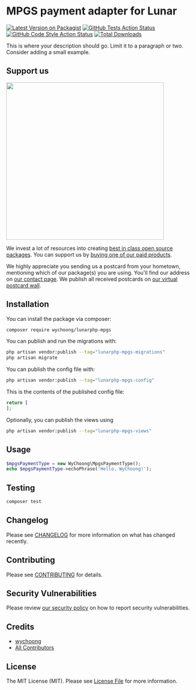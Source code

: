 # MPGS payment adapter for Lunar

[![Latest Version on Packagist](https://img.shields.io/packagist/v/wychoong/lunarphp-mpgs.svg?style=flat-square)](https://packagist.org/packages/wychoong/lunarphp-mpgs)
[![GitHub Tests Action Status](https://img.shields.io/github/actions/workflow/status/wychoong/lunarphp-mpgs/run-tests.yml?branch=main&label=tests&style=flat-square)](https://github.com/wychoong/lunarphp-mpgs/actions?query=workflow%3Arun-tests+branch%3Amain)
[![GitHub Code Style Action Status](https://img.shields.io/github/actions/workflow/status/wychoong/lunarphp-mpgs/fix-php-code-style-issues.yml?branch=main&label=code%20style&style=flat-square)](https://github.com/wychoong/lunarphp-mpgs/actions?query=workflow%3A"Fix+PHP+code+style+issues"+branch%3Amain)
[![Total Downloads](https://img.shields.io/packagist/dt/wychoong/lunarphp-mpgs.svg?style=flat-square)](https://packagist.org/packages/wychoong/lunarphp-mpgs)

This is where your description should go. Limit it to a paragraph or two. Consider adding a small example.

## Support us

[<img src="https://github-ads.s3.eu-central-1.amazonaws.com/lunarphp-mpgs.jpg?t=1" width="419px" />](https://spatie.be/github-ad-click/lunarphp-mpgs)

We invest a lot of resources into creating [best in class open source packages](https://spatie.be/open-source). You can support us by [buying one of our paid products](https://spatie.be/open-source/support-us).

We highly appreciate you sending us a postcard from your hometown, mentioning which of our package(s) you are using. You'll find our address on [our contact page](https://spatie.be/about-us). We publish all received postcards on [our virtual postcard wall](https://spatie.be/open-source/postcards).

## Installation

You can install the package via composer:

```bash
composer require wychoong/lunarphp-mpgs
```

You can publish and run the migrations with:

```bash
php artisan vendor:publish --tag="lunarphp-mpgs-migrations"
php artisan migrate
```

You can publish the config file with:

```bash
php artisan vendor:publish --tag="lunarphp-mpgs-config"
```

This is the contents of the published config file:

```php
return [
];
```

Optionally, you can publish the views using

```bash
php artisan vendor:publish --tag="lunarphp-mpgs-views"
```

## Usage

```php
$mpgsPaymentType = new WyChoong\MpgsPaymentType();
echo $mpgsPaymentType->echoPhrase('Hello, WyChoong!');
```

## Testing

```bash
composer test
```

## Changelog

Please see [CHANGELOG](CHANGELOG.md) for more information on what has changed recently.

## Contributing

Please see [CONTRIBUTING](CONTRIBUTING.md) for details.

## Security Vulnerabilities

Please review [our security policy](../../security/policy) on how to report security vulnerabilities.

## Credits

- [wychoong](https://github.com/wychoong)
- [All Contributors](../../contributors)

## License

The MIT License (MIT). Please see [License File](LICENSE.md) for more information.
